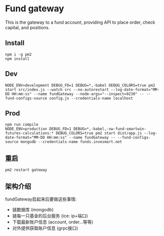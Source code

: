 # Fund gateway
This is the gateway to a fund account, providing API to place order, check capital, and positions.

## Install
```
npm i -g pm2
npm install
```

## Dev
```
NODE_ENV=development DEBUG_FD=1 DEBUG=*,-babel DEBUG_COLORS=true pm2 start src/index.js --watch src --no-autorestart --log-date-format="MM-DD HH:mm:ss" --name fundGateway --node-args="--inspect=9230" -- --fund-configs-source config.js --credentials-name localhost
```

## Prod
```
npm run compile
NODE_ENV=production DEBUG_FD=1 DEBUG=*,-babel,-sw-fund-smartwin-futures-calculations:* DEBUG_COLORS=true pm2 start dist/app.js --log-date-format="MM-DD HH:mm:ss" --name fundGateway -- --fund-configs-source mongodb --credentials-name funds.invesmart.net
```

## 重启
```
pm2 restart gateway
```

## 架构介绍

fundGateway启起来后要做这些事情:
* 链数据库 (mongodb)
* 链每一只基金的后台服务 (ice: ip+端口)
* 下载最新账户信息 (account, order...等等)
* 对外提供获取账户信息 (grpc接口)
